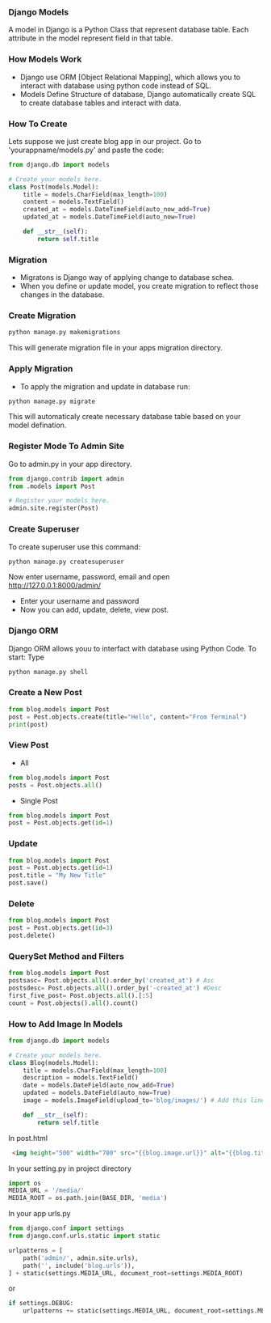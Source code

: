 ### Django Models
A model in Django is a Python Class that represent database table. Each attribute in the model represent field in that table.

### How Models Work
- Django use ORM [Object Relational Mapping], which allows you to interact with database using python code instead of SQL.
- Models Define Structure of database, Django automatically create SQL to create database tables and interact with data.

### How To Create
Lets suppose we just create blog app in our project. Go to 'yourappname/models.py' and paste the code:
```python
from django.db import models

# Create your models here.
class Post(models.Model):
    title = models.CharField(max_length=100)
    content = models.TextField()
    created_at = models.DateTimeField(auto_now_add=True)
    updated_at = models.DateTimeField(auto_now=True)

    def __str__(self):
        return self.title
```

### Migration
- Migratons is Django way of applying change to database schea. 
- When you define or update model, you create migration to reflect those changes in the database.

### Create Migration
```bash
python manage.py makemigrations
```
This will generate migration file in your apps migration directory.

### Apply Migration
- To apply the migration and update in database run:
```bash
python manage.py migrate
```
This will automaticaly create necessary database table based on your model defination.

### Register Mode To Admin Site
Go to admin.py in your app directory.
```python
from django.contrib import admin
from .models import Post

# Register your models here.
admin.site.register(Post)
```

### Create Superuser
To create superuser use this command:
```bash
python manage.py createsuperuser
```
Now enter username, password, email and open
http://127.0.0.1:8000/admin/
- Enter your username and password
- Now you can add, update, delete, view post.


### Django ORM
Django ORM allows youu to interfact with database using Python Code. To start:
Type
```bash
python manage.py shell
```

### Create a New Post
```python
from blog.models import Post
post = Post.objects.create(title="Hello", content="From Terminal")
print(post)
```
### View Post
- All
```python
from blog.models import Post
posts = Post.objects.all()
```
- Single Post
```python
from blog.models import Post
post = Post.objects.get(id=1)
```

### Update
```python
from blog.models import Post
post = Post.objects.get(id=1)
post.title = "My New Title"
post.save()
```

### Delete
```python
from blog.models import Post
post = Post.objects.get(id=3)
post.delete()
```

### QuerySet Method and Filters
```python
from blog.models import Post
postsasc= Post.objects.all().order_by('created_at') # Asc
postsdesc= Post.objects.all().order_by('-created_at') #Desc
first_five_post= Post.objects.all().[:5]
count = Post.objects().all().count()
```

### How to Add Image In Models
```python
from django.db import models

# Create your models here.
class Blog(models.Model):
    title = models.CharField(max_length=100)
    description = models.TextField()
    date = models.DateField(auto_now_add=True)
    updated = models.DateField(auto_now=True)
    image = models.ImageField(upload_to='blog/images/') # Add this line

    def __str__(self):
        return self.title
```

In post.html
```html
 <img height="500" width="700" src="{{blog.image.url}}" alt="{{blog.title}}">
```

In your setting.py in project directory
```python
import os
MEDIA_URL = '/media/'
MEDIA_ROOT = os.path.join(BASE_DIR, 'media')
```

In your app urls.py
```python
from django.conf import settings
from django.conf.urls.static import static

urlpatterns = [
    path('admin/', admin.site.urls),
    path('', include('blog.urls')),
] + static(settings.MEDIA_URL, document_root=settings.MEDIA_ROOT)
```

or 

```python
if settings.DEBUG:
    urlpatterns += static(settings.MEDIA_URL, document_root=settings.MEDIA_ROOT)
```

